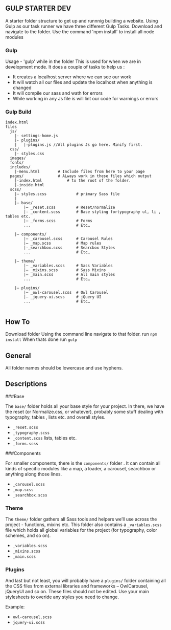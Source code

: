 ## GULP STARTER DEV
A starter folder structure to get up and runnnig building a website.
Using Gulp as our task runner we have three different Gulp Tasks.
Download and navigate to the folder.
Use the command 'npm install' to install all node modules

### Gulp
Usage -  'gulp' while in the folder
This is used for when we are in development mode.
It does a couple of tasks to help us : 
* It creates a localhost server where we can see our work
* It will watch all our files and update the localhost when anything is changed
* It will compile our sass and wath for errors
* While working in any Js file is will lint our code for warnings or errors


### Gulp Build

```
index.html
files
  js/
	|- settings-home.js
	|- plugins/
	|   |-plugins.js //All plugins Js go here. Minify first.
  css/
    |- styles.css
  images/
  fonts/
  includes/
  	|-menu.html		   # Include files from here to your page
  pages/			   # ALways work in these files which output
  	|-index.html		   # to the root of the folder.
  	|-inside.html
  scss/ 
	|– styles.scss             # primary Sass file 
	| 
	|– base/ 
	    |– _reset.scss         # Reset/normalize
	    |- _content.scss       # Base styling fortypography ul, li , tables etc.
	    |– _forms.scss         # Forms
	    ...                    # Etc… 
	 
	|– components/ 
	    |– _carousel.scss      # Carousel Rules
	    |– _map.scss           # Map rules 
	    |-_searchbox.scss      # Searcbox Styles
	    ...                    # Etc… 
  
	|– theme/ 
	    |– _variables.scss     # Sass Variables 
	    |– _mixins.scss        # Sass Mixins 
	    |– _main.scss          # All main styles 
	    ...                    # Etc… 
	  
	|– plugins/ 
	    |– _owl-carousel.scss  # Owl Carousel
	    |– _jquery-ui.scss     # jQuery UI 
	    ...                    # Etc… 
	
```
## How To
Download folder
Using the command line navigate to that folder.
run ```npm install``` 
When thats done run ```gulp```

## General
All folder names should be lowercase and use hyphens.

## Descriptions

###Base

The `base/` folder holds all your base style for your project. In there, we have the reset (or Normalize.css, or whatever), probably some stuff dealing with typography, tables , lists etc. and overall styles.

* `_reset.scss`
* `_typography.scss`
* `_content.scss` lists, tables etc.
* `_forms.scss`

###Components

For smaller components, there is the `components/` folder . It can contain all kinds of specific modules like a map, a loader, a carousel, searchbox or anything along those lines. 

* `_carousel.scss`
* `_map.scss`
* `_searchbox.scss`

### Theme

The `theme/` folder  gathers all Sass tools and helpers we’ll use across the project -  functions, mixins etc. This folder also contains a `_variables.scss` file  which holds all global variables for the project (for typography, color schemes, and so on).
 

* `_variables.scss`
* `_mixins.scss`
* `_main.scss`


### Plugins

And last but not least, you will probably have a `plugins/` folder containing all the CSS files from external libraries and frameworks – OwlCarousel, jQueryUI and so on. These files should not be edited. Use your main stylesheets to overide any styles you need to change.

Example:

* `owl-carousel.scss`
* `jquery-ui.scss`

